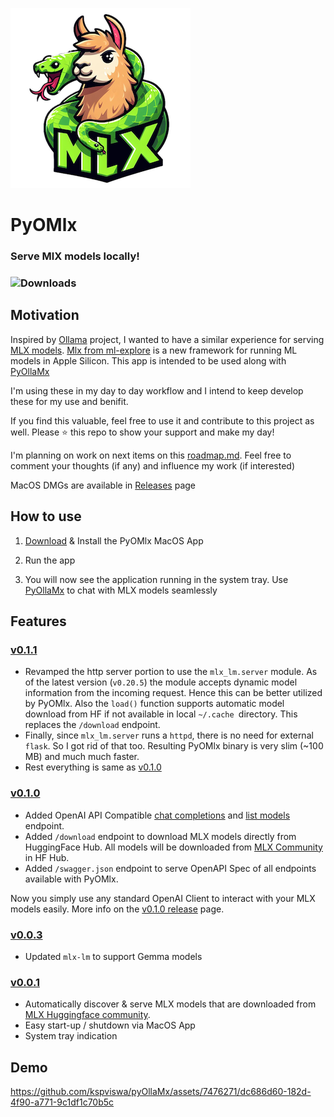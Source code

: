 ![](logo_readme.png)
# PyOMlx
### Serve MlX models locally!

### ![Downloads](https://img.shields.io/github/downloads/kspviswa/PyOMlx/total.svg)

## Motivation
Inspired by [Ollama](https://github.com/ollama/ollama) project, I wanted to have a similar experience for serving [MLX models](https://github.com/ml-explore/mlx-examples). [Mlx from ml-explore](https://github.com/ml-explore/mlx) is a new framework for running ML models in Apple Silicon. This app is intended to be used along with [PyOllaMx](https://github.com/kspviswa/pyOllaMx)

I'm using these in my day to day workflow and I intend to keep develop these for my use and benifit.

If you find this valuable, feel free to use it and contribute to this project as well. Please ⭐️ this repo to show your support and make my day!

I'm planning on work on next items on this [roadmap.md](roadmap.md). Feel free to comment your thoughts (if any) and influence my work (if interested)

MacOS DMGs are available in [Releases](https://github.com/kspviswa/PyOMlx/releases) page

## How to use

1) [Download](https://github.com/kspviswa/PyOMlx/releases) & Install the PyOMlx MacOS App

2) Run the app

3) You will now see the application running in the system tray. Use [PyOllaMx](https://github.com/kspviswa/pyOllaMx) to chat with MLX models seamlessly

## Features

### [v0.1.1](https://github.com/kspviswa/PyOMlx/releases/tag/0.1.1)
- Revamped the http server portion to use the `mlx_lm.server` module. As of the latest version (`v0.20.5`) the module accepts dynamic model information from the incoming request. Hence this can be better utilized by PyOMlx. Also the `load()` function supports automatic model download from HF if not available in local `~/.cache `directory. This replaces the `/download` endpoint.
- Finally, since `mlx_lm.server` runs a `httpd`, there is no need for external `flask`. So I got rid of that too. Resulting PyOMlx binary is very slim (~100 MB) and much much faster.
- Rest everything is same as [v0.1.0](https://github.com/kspviswa/PyOMlx/releases/tag/0.1.0)


### [v0.1.0](https://github.com/kspviswa/PyOMlx/releases/tag/0.1.0)
- Added OpenAI API Compatible [chat completions](https://platform.openai.com/docs/api-reference/chat/create) and [list models](https://platform.openai.com/docs/api-reference/models/list) endpoint.
- Added `/download` endpoint to download MLX models directly from HuggingFace Hub. All models will be downloaded from [MLX Community](https://huggingface.co/mlx-community) in HF Hub.
- Added `/swagger.json` endpoint to serve OpenAPI Spec of all endpoints available with PyOMlx.

Now you simply use any standard OpenAI Client to interact with your MLX models easily. More info on the [v0.1.0 release](https://github.com/kspviswa/PyOMlx/releases/tag/0.1.0) page.

### [v0.0.3](https://github.com/kspviswa/PyOMlx/releases/tag/0.0.3)
- Updated `mlx-lm` to support Gemma models

### [v0.0.1](https://github.com/kspviswa/PyOMlx/releases/tag/0.0.1)
- Automatically discover & serve MLX models that are downloaded from [MLX Huggingface community](https://huggingface.co/mlx-community).
- Easy start-up / shutdown via MacOS App
- System tray indication

## Demo

https://github.com/kspviswa/pyOllaMx/assets/7476271/dc686d60-182d-4f90-a771-9c1df1c70b5c